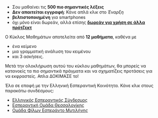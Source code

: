 - Σου μαθαίνει τις **500 πιο σημαντικές λέξεις**
- **Δεν απαιτείται εγγραφή**: Κάνε απλά κλικ στο *Έναρξη*
- **βελτιστοποιημένη** για smartphones
- όχι μόνο είναι δωρεάν, αλλά επίσης **[δωρεάν για χρήση σε άλλα πρότζεκτ](https://github.com/Esperanto/kurso-zagreba-metodo)**

Ο Κύκλος Μαθημάτων αποτελείτα από **12 μαθήματα**, καθένα με

- ένα κείμενο
- μια γραμματική ανάλυση του κειμένου
- και 3 ασκήσεις.

Μετά την ολοκλήρωση αυτού του κύκλου μαθημάτων, θα μπορείς να κατανοείς τα πιο σημαντικά πράγματα και να σχηματίζεις προτάσεις για να εκφραστείς. Απλα ΔΟΚΙΜΑΣΕ το!

Έλα σε επαφή με την Ελληνική Εσπεραντική Κοινότητα. Κάνε κλικ στους παρακάτω συνδέσμους:
* [Ελληνικός Εσπεραντικός Σύνδεσμος](https://esperanto.gr/)
* [Εσπεραντική Ομάδα Θεσσαλονίκης](https://thesperanto.eu/)
* [Ομάδα Φίλων Εσπεράντο Μυτιλήνης](https://www.mitileno.eu/)
